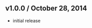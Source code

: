 ## v1.0.0 / October 28, 2014
- initial release


[npmjs-url]: http://npm.im/native-or-another
[npmjs-shields]: http://img.shields.io/npm/v/native-or-another.svg
[npmjs-install]: https://nodei.co/npm/native-or-another.svg?mini=true

[coveralls-url]: https://coveralls.io/r/tunnckoCore/native-or-another?branch=master
[coveralls-shields]: https://img.shields.io/coveralls/tunnckoCore/native-or-another.svg

[license-url]: https://github.com/tunnckoCore/native-or-another/blob/master/license.md
[license-img]: http://img.shields.io/badge/license-MIT-blue.svg

[travis-url]: https://travis-ci.org/tunnckoCore/native-or-another
[travis-img]: https://travis-ci.org/tunnckoCore/native-or-another.svg?branch=master

[depstat-url]: https://david-dm.org/tunnckoCore/native-or-another
[depstat-img]: https://david-dm.org/tunnckoCore/native-or-another.svg

[author-gittip-img]: http://img.shields.io/gittip/tunnckoCore.svg
[author-gittip]: https://www.gittip.com/tunnckoCore
[author-github]: https://github.com/tunnckoCore
[author-twitter]: https://twitter.com/tunnckoCore

[author-website]: http://www.whistle-bg.tk
[author-npmjs]: https://npmjs.org/~tunnckocore

[cobody-url]: https://github.com/tj/co-body
[mocha-url]: https://github.com/tj/mocha
[rawbody-url]: https://github.com/stream-utils/raw-body
[multer-url]: https://github.com/expressjs/multer
[express-url]: https://github.com/strongloop/express
[formidable-url]: https://github.com/felixge/node-formidable
[co-url]: https://github.com/tj/co
[extend-url]: https://github.com/justmoon/node-extend
[csp-report]: https://mathiasbynens.be/notes/csp-reports
